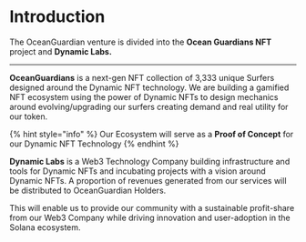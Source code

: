 # Introduction

The OceanGuardian venture is divided into the **Ocean Guardians NFT** project and **Dynamic Labs.**

***

**OceanGuardians** is a next-gen NFT collection of 3,333 unique Surfers designed around the Dynamic NFT technology. We are building a gamified NFT ecosystem using the power of Dynamic NFTs to design mechanics around evolving/upgrading our surfers creating demand and real utility for our token.

{% hint style="info" %}
Our Ecosystem will serve as a **Proof of Concept** for our Dynamic NFT Technology
{% endhint %}

**Dynamic Labs** is a Web3 Technology Company building infrastructure and tools for Dynamic NFTs and incubating projects with a vision around Dynamic NFTs. A proportion of revenues generated from our services will be distributed to OceanGuardian Holders.

This will enable us to provide our community with a sustainable profit-share from our Web3 Company while driving innovation and user-adoption in the Solana ecosystem.

